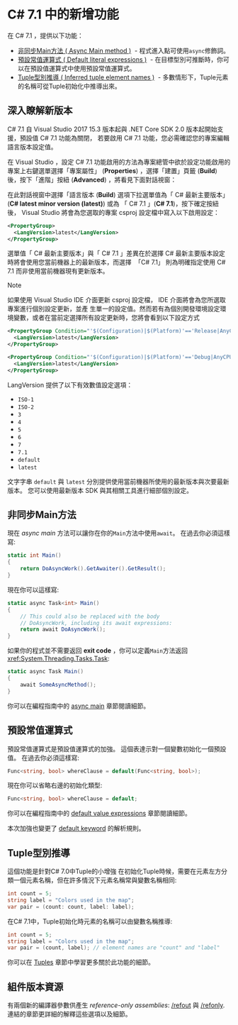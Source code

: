 # C# 7.1 中的新增功能

在 C# 7.1 ，提供以下功能：

* [非同步Main方法 ( Async Main method )](#非同步Main方法)
  - 程式進入點可使用`async`修飾詞。
* [預設常值運算式 ( Default literal expressions )](#預設常值運算式)
  - 在目標型別可推斷時，你可以在預設值運算式中使用預設常值運算式。
* [Tuple型別推導 ( Inferred tuple element names )](#Tuple型別推導)
  - 多數情形下，Tuple元素的名稱可從Tuple初始化中推導出來。

## 深入瞭解新版本
C# 7.1 自 Visual Studio 2017 15.3 版本起與 .NET Core SDK 2.0 版本起開始支援，預設值 C# 7.1 功能為關閉，
若要啟用 C# 7.1 功能，您必需確認您的專案編輯語言版本設定值。


在 Visual Studio ，設定 C# 7.1 功能啟用的方法為專案總管中欲於設定功能啟用的專案上右鍵選單選擇「專案屬性」
(**Properties**) ，選擇「建置」頁籤 (**Build**) 後，按下「進階」按紐 (**Advanced**) ，將看見下面對話視窗：


在此對話視窗中選擇「語言版本 (**Build**) 選項下拉選單值為「 C# 最新主要版本」 (**C# latest minor version (latest)**) 
或為 「 C# 7.1 」(**C# 7.1**)，按下確定按紐後， Visual Studio 將會為您選取的專案 csproj 設定檔中寫入以下啟用設定：


```xml
<PropertyGroup>
  <LangVersion>latest</LangVersion>
</PropertyGroup>
```


選單值「 C# 最新主要版本」與「 C# 7.1 」差異在於選擇 C# 最新主要版本設定時將會使用您當前機器上的最新版本，而選擇
 「C# 7.1」 則為明確指定使用 C# 7.1 而非使用當前機器現有更新版本。

> [!NOTE]
> 如果使用 Visual Studio IDE 介面更新 csproj 設定檔， IDE 介面將會為您所選取專案進行個別設定更新，並產
> 生單一的設定值。然而若有為個別開發環境設定環境變數，或者在當前定選擇所有設定更新時，您將會看到以下設定方式

```xml
<PropertyGroup Condition="'$(Configuration)|$(Platform)'=='Release|AnyCPU'">
  <LangVersion>latest</LangVersion>
</PropertyGroup>

<PropertyGroup Condition="'$(Configuration)|$(Platform)'=='Debug|AnyCPU'">
  <LangVersion>latest</LangVersion>
</PropertyGroup>
```

LangVersion 提供了以下有效數值設定選項：

* `ISO-1`
* `ISO-2`
* `3`
* `4`
* `5`
* `6`
* `7`
* `7.1`
* `default`
* `latest`

文字字串 `default` 與 `latest` 分別提供使用當前機器所使用的最新版本與次要最新版本。
您可以使用最新版本 SDK 與其相關工具進行細部個別設定。


## 非同步Main方法

現在 *async main* 方法可以讓你在你的`Main`方法中使用`await`。
在過去你必須這樣寫:

```csharp
static int Main()
{
    return DoAsyncWork().GetAwaiter().GetResult();
}
```

現在你可以這樣寫:

```csharp
static async Task<int> Main()
{
    // This could also be replaced with the body
    // DoAsyncWork, including its await expressions:
    return await DoAsyncWork();
}
```

如果你的程式並不需要返回 **exit code** ，你可以定義`Main`方法返回<xref:System.Threading.Tasks.Task>:

```csharp
static async Task Main()
{
    await SomeAsyncMethod();
}
```

你可以在編程指南中的
[async main](../programming-guide/main-and-command-args/index.md) 章節閱讀細節。

## 預設常值運算式

預設常值運算式是預設值運算式的加強。
這個表達示對一個變數初始化一個預設值。 在過去你必須這樣寫:

```csharp
Func<string, bool> whereClause = default(Func<string, bool>);
```

現在你可以省略右邊的初始化類型:

```csharp
Func<string, bool> whereClause = default;
```

你可以在編程指南中的
[default value expressions](../programming-guide/statements-expressions-operators/default-value-expressions.md) 章節閱讀細節。

本次加強也變更了 [default keyword](../language-reference/keywords/default.md) 的解析規則。

## Tuple型別推導

這個功能是針對C# 7.0中Tuple的小增強
在初始化Tuple時候，需要在元素左方分類一個元素名稱，但在許多情況下元素名稱常與變數名稱相同:

```csharp
int count = 5;
string label = "Colors used in the map";
var pair = (count: count, label: label);
```

在C# 7.1中，Tuple初始化時元素的名稱可以由變數名稱推導:

```csharp
int count = 5;
string label = "Colors used in the map";
var pair = (count, label); // element names are "count" and "label"
```
你可以在 [Tuples](../tuples.md) 章節中學習更多關於此功能的細節。

## 組件版本資源

有兩個新的編譯器參數供產生 *reference-only assemblies*:
[/refout](../language-reference/compiler-options/refout-compiler-option.md)
與 [/refonly](../language-reference/compiler-options/refonly-compiler-option.md).
連結的章節更詳細的解釋這些選項以及細節。

